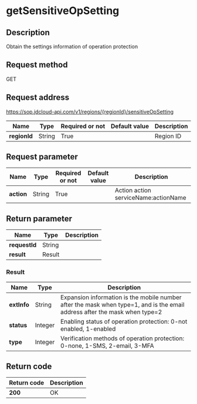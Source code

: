 # getSensitiveOpSetting


## Description
Obtain the settings information of operation protection

## Request method
GET

## Request address
https://sop.jdcloud-api.com/v1/regions/{regionId}/sensitiveOpSetting

|Name|Type|Required or not|Default value|Description|
|---|---|---|---|---|
|**regionId**|String|True||Region ID|

## Request parameter
|Name|Type|Required or not|Default value|Description|
|---|---|---|---|---|
|**action**|String|True||Action action serviceName:actionName|


## Return parameter
|Name|Type|Description|
|---|---|---|
|**requestId**|String||
|**result**|Result||


### <a name="Result">Result</a>
|Name|Type|Description|
|---|---|---|
|**extInfo**|String|Expansion information is the mobile number after the mask when type=1, and is the email address after the mask when type=2|
|**status**|Integer|Enabling status of operation protection: 0-not enabled, 1-enabled|
|**type**|Integer|Verification methods of operation protection: 0-none, 1-SMS, 2-email, 3-MFA|

## Return code
|Return code|Description|
|---|---|
|**200**|OK|

